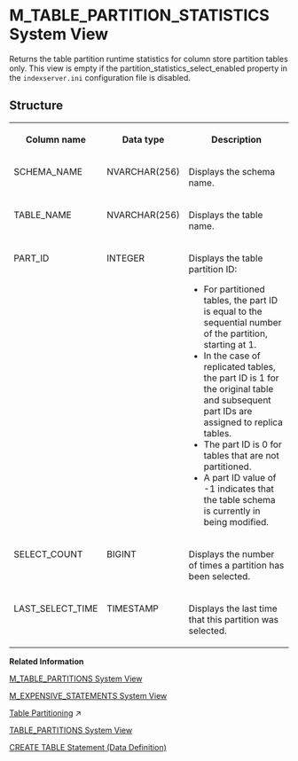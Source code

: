 <!-- loiob825ba5920374182a7caf5645a6a2cee -->

# M\_TABLE\_PARTITION\_STATISTICS System View

Returns the table partition runtime statistics for column store partition tables only. This view is empty if the partition\_statistics\_select\_enabled property in the `indexserver.ini` configuration file is disabled.



<a name="loiob825ba5920374182a7caf5645a6a2cee__section_jdh_h22_5bb"/>

## Structure


<table>
<tr>
<th valign="top">

Column name



</th>
<th valign="top">

Data type



</th>
<th valign="top">

Description



</th>
</tr>
<tr>
<td valign="top">

SCHEMA\_NAME



</td>
<td valign="top">

NVARCHAR\(256\)



</td>
<td valign="top">

Displays the schema name.



</td>
</tr>
<tr>
<td valign="top">

TABLE\_NAME



</td>
<td valign="top">

NVARCHAR\(256\)



</td>
<td valign="top">

Displays the table name.



</td>
</tr>
<tr>
<td valign="top">

PART\_ID



</td>
<td valign="top">

INTEGER



</td>
<td valign="top">

Displays the table partition ID:

-   For partitioned tables, the part ID is equal to the sequential number of the partition, starting at 1.
-   In the case of replicated tables, the part ID is 1 for the original table and subsequent part IDs are assigned to replica tables.
-   The part ID is 0 for tables that are not partitioned.
-   A part ID value of -1 indicates that the table schema is currently in being modified.



</td>
</tr>
<tr>
<td valign="top">

SELECT\_COUNT



</td>
<td valign="top">

BIGINT



</td>
<td valign="top">

Displays the number of times a partition has been selected.



</td>
</tr>
<tr>
<td valign="top">

LAST\_SELECT\_TIME



</td>
<td valign="top">

TIMESTAMP



</td>
<td valign="top">

Displays the last time that this partition was selected.



</td>
</tr>
</table>

**Related Information**  


[M\_TABLE\_PARTITIONS System View](m-table-partitions-system-view-6e81917.md "Provides information regarding partition-specific memory and disk usage for partitioned tables.")

[M\_EXPENSIVE\_STATEMENTS System View](m-expensive-statements-system-view-20af736.md "Provides all statements with a duration longer than a specified threshold.")

[Table Partitioning](https://help.sap.com/viewer/f9c5015e72e04fffa14d7d4f7267d897/2023_2_QRC/en-US/c2ea130bbb571014b024ffeda5090764.html "The partitioning feature of the SAP HANA database splits column-store tables horizontally into disjunctive sub-tables or partitions. In this way, large tables can be broken down into smaller, more manageable parts. Partitioning is typically used in multiple-host systems, but it may also be beneficial in single-host systems.") :arrow_upper_right:

[TABLE\_PARTITIONS System View](../021-System-Views/table-partitions-system-view-c81d9be.md "Partition-specific information for partitioned tables.")

[CREATE TABLE Statement \(Data Definition\)](../../010-SQL-Reference/012-SQL-Statements/create-table-statement-data-definition-20d58a5.md "Creates a base or temporary table. See the CREATE VIRTUAL TABLE statement for creating virtual tables.")

